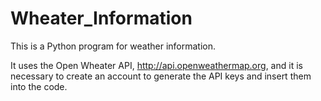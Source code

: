 # Wheater_Information

This is a Python program for weather information.

It uses the Open Wheater API, http://api.openweathermap.org, and it is necessary to create an account to generate the API keys and insert them into the code.

